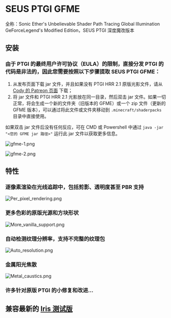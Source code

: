 # SEUS PTGI GFME

全称：Sonic Ether's Unbelievable Shader Path Tracing Global Illumination GeForceLegend's Modified Edition，SEUS PTGI 深度魔改版本

## 安装

### 由于 PTGI 的最终用户许可协议（EULA）的限制，直接分发 PTGI 的代码是非法的，因此您需要按照以下步骤提取 SEUS PTGI GFME：

1. 从发布页面下载 jar 文件，并且如果没有 PTGI HRR 2.1 原版光影文件，请从 [ Cody 的 Patreon 页面](https://www.patreon.com/sonicether/posts) 下载； 
2. 将 jar 文件和 PTGI HRR 2.1 光影放在同一目录，然后双击 jar 文件。如果一切正常，将会生成一个新的文件夹（旧版本的 GFME）或一个 zip 文件（更新的 GFME 版本），可以通过将此文件或文件夹移动到 `.minecraft/shaderpacks` 目录中直接使用。

如果双击 jar 文件后没有任何反应，可在 CMD 或 Powershell 中通过 `java -jar "<您的 GFME jar 路径>"` 运行此 jar 文件以获取更多信息。

![gfme-1.png](/images/instructions/gfme-1.png)

![gfme-2.png](/images/instructions/gfme-2.png)

## 特性

### 逐像素渲染在光线追踪中，包括剪影、透明度甚至 PBR 支持

![Per_pixel_rendering.png](/images/instructions/gfme_Per_pixel_rendering.png)

### 更多色彩的原版光源和方块形状

![More_vanilla_support.png](/images/instructions/gfme_More_vanilla_support.png)

### 自动检测纹理分辨率，支持不完整的纹理包

![Auto_resolution.png](/images/instructions/gfme_Auto_resolution.png)

### 金属阳光焦散

![Metal_caustics.png](/images/instructions/gfme_Metal_caustics.png)

### 许多针对原版 PTGI 的小修复和改进...

## 兼容最新的 [Iris 测试版](https://github.com/IrisShaders/Iris)